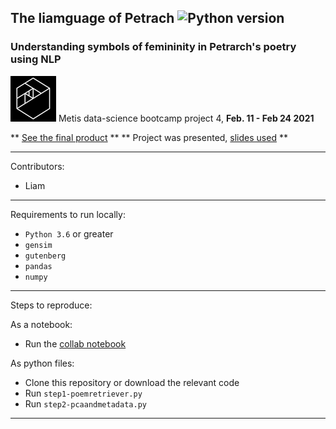 ## The liamguage of Petrach ![Python version](https://img.shields.io/badge/python-%E2%89%A53.6-blue.svg?style=flat-square&logo=python&logoColor=white)

### Understanding symbols of femininity in Petrarch's poetry using NLP

![Metis logo](metis.png) Metis data-science bootcamp project 4, **Feb. 11 - Feb 24 2021**

** [See the final product](http://34.212.100.77/petrarch) **
** Project was presented, [slides used](finalpresentation.pdf) **

----

Contributors:
- Liam

----

Requirements to run locally:
- `Python 3.6` or greater
- `gensim`
- `gutenberg`
- `pandas`
- `numpy`

----

Steps to reproduce:

As a notebook:
- Run the [collab notebook](poemgenerator.ipynb)

As python files:
- Clone this repository or download the relevant code
- Run `step1-poemretriever.py`
- Run `step2-pcaandmetadata.py`

----

